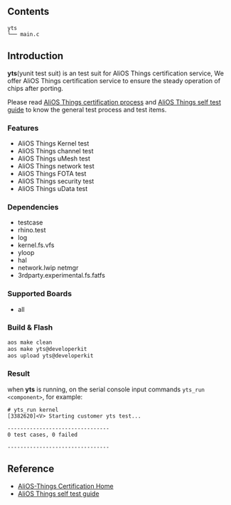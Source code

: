 ## Contents

```
yts
└── main.c
```

## Introduction

**yts**(yunit test suit) is an test suit for AliOS Things certification service, We offer AliOS Things certification service to ensure the steady operation of chips after porting.

Please read [AliOS Things certification process](https://github.com/alibaba/AliOS-Things/wiki/Certification-Process.zh) and [AliOS Things self test guide](https://github.com/alibaba/AliOS-Things/wiki/Manual) to know the general test process and test items.

### Features

* AliOS Things Kernel test
* AliOS Things channel test
* AliOS Things uMesh test
* AliOS Things network test
* AliOS Things FOTA test
* AliOS Things security test
* AliOS Things uData test

### Dependencies

* testcase
* rhino.test
* log
* kernel.fs.vfs
* yloop
* hal
* network.lwip netmgr
* 3rdparty.experimental.fs.fatfs

### Supported Boards

- all

### Build & Flash

```sh
aos make clean
aos make yts@developerkit
aos upload yts@developerkit
```

### Result
when **yts** is running, on the serial console input commands `yts_run <component>`, for example:

```
# yts_run kernel
[3382620]<V> Starting customer yts test...

--------------------------------
0 test cases, 0 failed

--------------------------------
```

## Reference

* [AliOS-Things Certification Home](https://github.com/alibaba/AliOS-Things/wiki/Certification-Home)
* [AliOS Things self test guide](https://github.com/alibaba/AliOS-Things/wiki/Manual)